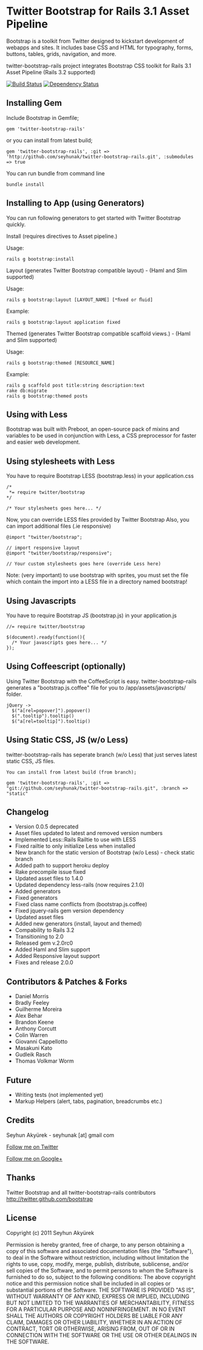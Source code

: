 # Twitter Bootstrap for Rails 3.1 Asset Pipeline
Bootstrap is a toolkit from Twitter designed to kickstart development of webapps and sites. It includes base CSS and HTML for typography, forms, buttons, tables, grids, navigation, and more.

twitter-bootstrap-rails project integrates Bootstrap CSS toolkit for Rails 3.1 Asset Pipeline (Rails 3.2 supported)

[![Build Status](https://secure.travis-ci.org/seyhunak/twitter-bootstrap-rails.png)](http://travis-ci.org/seyhunak/twitter-bootstrap-rails)
[![Dependency Status](https://gemnasium.com/seyhunak/twitter-bootstrap-rails.png)](https://gemnasium.com/seyhunak/twitter-bootstrap-rails)

## Installing Gem

Include Bootstrap in Gemfile;

    gem 'twitter-bootstrap-rails'

or you can install from latest build;

    gem 'twitter-bootstrap-rails', :git => 'http://github.com/seyhunak/twitter-bootstrap-rails.git', :submodules => true

You can run bundle from command line

    bundle install


## Installing to App (using Generators)

You can run following generators to get started with Twitter Bootstrap quickly.


Install (requires directives to Asset pipeline.)


Usage:


    rails g bootstrap:install


Layout (generates Twitter Bootstrap compatible layout) - (Haml and Slim supported)


Usage:


    rails g bootstrap:layout [LAYOUT_NAME] [*ﬁxed or ﬂuid]


Example:


    rails g bootstrap:layout application fixed


Themed (generates Twitter Bootstrap compatible scaffold views.) - (Haml and Slim supported)


Usage:


    rails g bootstrap:themed [RESOURCE_NAME]


Example:


    rails g scaffold post title:string description:text
    rake db:migrate
    rails g bootstrap:themed posts



## Using with Less

Bootstrap was built with Preboot, an open-source pack of mixins and variables to be used in conjunction with Less, a CSS preprocessor for faster and easier web development.

## Using stylesheets with Less

You have to require Bootstrap LESS (bootstrap.less) in your application.css

    /*
     *= require twitter/bootstrap
    */

    /* Your stylesheets goes here... */


Now, you can override LESS files provided by Twitter Bootstrap
Also, you can import additional files (.ie responsive)

    @import "twitter/bootstrap";

    // import responsive layout
    @import "twitter/bootstrap/responsive";

    // Your custom stylesheets goes here (override Less here)

Note: (very important) to use bootstrap with sprites, you must set the file which contain the import into a LESS file in a directory named bootstrap!

## Using Javascripts

You have to require Bootstrap JS (bootstrap.js) in your application.js

    //= require twitter/bootstrap

    $(document).ready(function(){
      /* Your javascripts goes here... */
    });


## Using Coffeescript (optionally)

Using Twitter Bootstrap with the CoffeeScript is easy.
twitter-bootstrap-rails generates a "bootstrap.js.coffee" file for you
to /app/assets/javascripts/ folder.

    jQuery ->
      $("a[rel=popover]").popover()
      $(".tooltip").tooltip()
      $("a[rel=tooltip]").tooltip()


## Using Static CSS, JS (w/o Less)

twitter-bootstrap-rails has seperate branch (w/o Less) that just serves latest static CSS, JS files.

    You can install from latest build (from branch);

    gem 'twitter-bootstrap-rails', :git => "git://github.com/seyhunak/twitter-bootstrap-rails.git", :branch => "static"


## Changelog
<ul>
  <li>Version 0.0.5 deprecated</li>
  <li>Asset files updated to latest and removed version numbers</li>
  <li>Implemented Less::Rails Railtie to use with LESS</li>
  <li>Fixed railtie to only initialize Less when installed</li>
  <li>New branch for the static version of Bootstrap (w/o Less) - check static branch</li>
  <li>Added path to support heroku deploy</li>
  <li>Rake precompile issue fixed</li>
  <li>Updated asset files to 1.4.0</li>
  <li>Updated dependency less-rails (now requires 2.1.0)</li>
  <li>Added generators</li>
  <li>Fixed generators</li>
  <li>Fixed class name conflicts from (bootstrap.js.coffee)</li>
  <li>Fixed jquery-rails gem version dependency</li>
  <li>Updated asset files</li>
  <li>Added new generators (install, layout and themed)</li>
  <li>Compability to Rails 3.2</li>
  <li>Transitioning to 2.0</li>
  <li>Released gem v.2.0rc0</li>
  <li>Added Haml and Slim support</li>
  <li>Added Responsive layout support</li>
  <li>Fixes and release 2.0.0</li>
</ul>


## Contributors & Patches & Forks
<ul>
  <li>Daniel Morris</li>
  <li>Bradly Feeley</li>
  <li>Guilherme Moreira</li>
  <li>Alex Behar</li>
  <li>Brandon Keene</li>
  <li>Anthony Corcutt</li>
  <li>Colin Warren</li>
  <li>Giovanni Cappellotto</li>
  <li>Masakuni Kato</li>
  <li>Gudleik Rasch</li>
  <li>Thomas Volkmar Worm</li>
</ul>


## Future
<ul>
  <li>Writing tests (not implemented yet)</li>
  <li>Markup Helpers (alert, tabs, pagination, breadcrumbs etc.)</li>
</ul>


## Credits
Seyhun Akyürek - seyhunak [at] gmail com

[Follow me on Twitter](http://twitter.com/seyhunak "Twitter")

[Follow me on Google+](http://plus.ly/seyhunak "Google+")


## Thanks
Twitter Bootstrap and all twitter-bootstrap-rails contributors
http://twitter.github.com/bootstrap


## License
Copyright (c) 2011 Seyhun Akyürek

Permission is hereby granted, free of charge, to any person obtaining a copy of this software and associated documentation files (the "Software"), to deal in the Software without restriction, including without limitation the rights to use, copy, modify, merge, publish, distribute, sublicense, and/or sell copies of the Software, and to permit persons to whom the Software is furnished to do so, subject to the following conditions:
The above copyright notice and this permission notice shall be included in all copies or substantial portions of the Software.
THE SOFTWARE IS PROVIDED "AS IS", WITHOUT WARRANTY OF ANY KIND, EXPRESS OR IMPLIED, INCLUDING BUT NOT LIMITED TO THE WARRANTIES OF MERCHANTABILITY, FITNESS FOR A PARTICULAR PURPOSE AND NONINFRINGEMENT. IN NO EVENT SHALL THE AUTHORS OR COPYRIGHT HOLDERS BE LIABLE FOR ANY CLAIM, DAMAGES OR OTHER LIABILITY, WHETHER IN AN ACTION OF CONTRACT, TORT OR OTHERWISE, ARISING FROM, OUT OF OR IN CONNECTION WITH THE SOFTWARE OR THE USE OR OTHER DEALINGS IN THE SOFTWARE.
